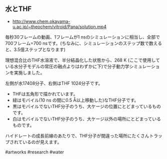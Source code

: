 ## 水とTHF

* http://www.chem.okayama-u.ac.jp/~theochem/vitroid/Pana/solution.mp4

毎秒30フレームの動画、1フレームが1 nsのシミュレーションに相当し、全部で700フレーム=700 nsです。(ちなみに、シミュレーションのステップ数で数えると、3.5億ステップとなります)

理想混合比のTHF水溶液で、半分結晶化した状態から、268 K (ここで使用している水分子モデルの常圧の融点よりはわずかに下)で分子動力学シミュレーションを実施しました。

左側が水17408分子、右側はTHF 1024分子です。

* THFは五角形で描かれています。
* 緑はモバイル(10 ns の間に0.5 Å以上移動した)なTHF分子です。
* 黒はモバイルでないTHF分子のうち、大ケージの位置にとどまっているものです。
* 白はモバイルでないTHF分子のうち、大ケージ以外の場所にとどまっているものです。

ハイドレートの成長前線のあたりで、THF分子が間違った場所にたくさんトラップされているのが見えます。

#artworks
#research
#water
